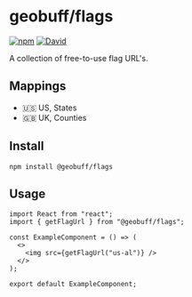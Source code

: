 # geobuff/flags
[![npm](https://img.shields.io/npm/v/@geobuff/flags)](https://www.npmjs.com/package/@geobuff/flags)
[![David](https://img.shields.io/david/geobuff/flags)](https://david-dm.org/geobuff/flags)

A collection of free-to-use flag URL's.

## Mappings
- 🇺🇸 US, States
- 🇬🇧 UK, Counties

## Install
```
npm install @geobuff/flags
```

## Usage
```
import React from "react";
import { getFlagUrl } from "@geobuff/flags";

const ExampleComponent = () => (
  <>
    <img src={getFlagUrl("us-al")} />
  </>
);

export default ExampleComponent;
```
